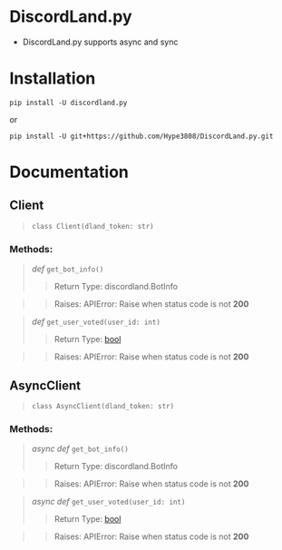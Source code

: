 # DiscordLand.py
- DiscordLand.py supports async and sync

# Installation
```
pip install -U discordland.py
```

or

```
pip install -U git+https://github.com/Hype3808/DiscordLand.py.git
```

# Documentation

## Client
> `class Client(dland_token: str)`

### Methods:
> *def* `get_bot_info()`
>> Return Type:
    discordland.BotInfo

>> Raises:
    APIError: Raise when status code is not **200**

> *def* `get_user_voted(user_id: int)`
>> Return Type:
    [bool](https://docs.python.org/3/library/functions.html#bool)

>> Raises:
    APIError: Raise when status code is not **200**

## AsyncClient
> `class AsyncClient(dland_token: str)`

### Methods:
> *async def* `get_bot_info()`
>> Return Type:
    discordland.BotInfo

>> Raises:
    APIError: Raise when status code is not **200**

> *async def* `get_user_voted(user_id: int)`
>> Return Type:
    [bool](https://docs.python.org/3/library/functions.html#bool)

>> Raises:
    APIError: Raise when status code is not **200**